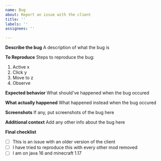 ```yaml
---
name: Bug
about: Report an issue with the client
title: ''
labels: ''
assignees: ''

---
```


**Describe the bug**
A description of what the bug is

**To Reproduce**
Steps to reproduce the bug:
1. Active x
2. Click y
3. Move to z
4. Observe

**Expected behavior**
What should've happened when the bug occured

**What actually happened**
What happened instead when the bug occured

**Screenshots**
If any, put screenshots of the bug here

**Additional context**
Add any other info about the bug here

<!---
You can mark checkmarks with putting an "x" in the brackets)
- [ ] Unmarked checkmark
- [x] Marked checkmark
-->
**Final checklist**
- [ ] This is an issue with an older version of the client
- [ ] I have tried to reproduce this with every other mod removed
- [ ] I am on java 16 and minecraft 1.17
